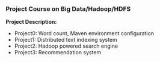 ### Project Course on Big Data/Hadoop/HDFS ###
**Project Description:**
- Project0: Word count, Maven environment configuration
- Project1: Distributed text indexing system
- Project2: Hadoop powered search engine
- Project3: Recommendation system
